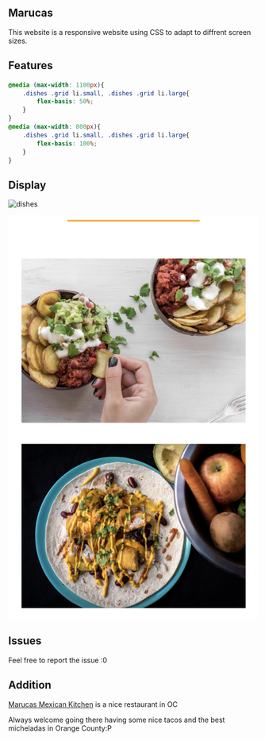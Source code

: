 ## Marucas 

This website is a responsive website using CSS to adapt to diffrent screen sizes.

## Features

```css
@media (max-width: 1100px){
    .dishes .grid li.small, .dishes .grid li.large{
        flex-basis: 50%;
    }
}
@media (max-width: 800px){
    .dishes .grid li.small, .dishes .grid li.large{
        flex-basis: 100%;
    }
}
```
  
## Display

![dishes](./img/dishes1.png)

![dishes](./img/dishes2.png)


## Issues
Feel free to report the issue :0

## Addition 
[Marucas Mexican Kitchen](https://www.yelp.com/biz/marucas-mexican-kitchen-tustin?osq=marucas) is a nice restaurant in OC

Always welcome going there having some nice tacos and the best micheladas in Orange County:P
